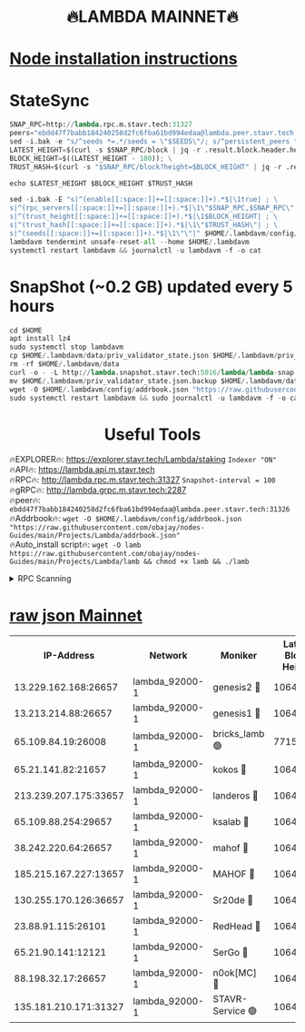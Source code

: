 <h1 align="center"> 🔥LAMBDA MAINNET🔥</h1>


[Node installation instructions](https://github.com/obajay/nodes-Guides/tree/main/Projects/Lambda)
=


# StateSync
```python
SNAP_RPC=http://lambda.rpc.m.stavr.tech:31327
peers="ebdd47f7babb184240258d2fc6fba61bd994edaa@lambda.peer.stavr.tech:31326" 
sed -i.bak -e "s/^seeds *=.*/seeds = \"$SEEDS\"/; s/^persistent_peers *=.*/persistent_peers = \"$PEERS\"/" $HOME/.lambdavm/config/config.toml
LATEST_HEIGHT=$(curl -s $SNAP_RPC/block | jq -r .result.block.header.height); \
BLOCK_HEIGHT=$((LATEST_HEIGHT - 100)); \
TRUST_HASH=$(curl -s "$SNAP_RPC/block?height=$BLOCK_HEIGHT" | jq -r .result.block_id.hash)

echo $LATEST_HEIGHT $BLOCK_HEIGHT $TRUST_HASH

sed -i.bak -E "s|^(enable[[:space:]]+=[[:space:]]+).*$|\1true| ; \
s|^(rpc_servers[[:space:]]+=[[:space:]]+).*$|\1\"$SNAP_RPC,$SNAP_RPC\"| ; \
s|^(trust_height[[:space:]]+=[[:space:]]+).*$|\1$BLOCK_HEIGHT| ; \
s|^(trust_hash[[:space:]]+=[[:space:]]+).*$|\1\"$TRUST_HASH\"| ; \
s|^(seeds[[:space:]]+=[[:space:]]+).*$|\1\"\"|" $HOME/.lambdavm/config/config.toml
lambdavm tendermint unsafe-reset-all --home $HOME/.lambdavm
systemctl restart lambdavm && journalctl -u lambdavm -f -o cat

```
# SnapShot (~0.2 GB) updated every 5 hours
```python
cd $HOME
apt install lz4
sudo systemctl stop lambdavm
cp $HOME/.lambdavm/data/priv_validator_state.json $HOME/.lambdavm/priv_validator_state.json.backup
rm -rf $HOME/.lambdavm/data
curl -o - -L http://lambda.snapshot.stavr.tech:5016/lambda/lambda-snap.tar.lz4 | lz4 -c -d - | tar -x -C $HOME/.lambdavm --strip-components 2
mv $HOME/.lambdavm/priv_validator_state.json.backup $HOME/.lambdavm/data/priv_validator_state.json
wget -O $HOME/.lambdavm/config/addrbook.json "https://raw.githubusercontent.com/obajay/nodes-Guides/main/Projects/Lambda/addrbook.json"
sudo systemctl restart lambdavm && sudo journalctl -u lambdavm -f -o cat
```
 <h1 align="center"> Useful Tools</h1>

🔥EXPLORER🔥:      https://explorer.stavr.tech/Lambda/staking	        `Indexer "ON"` \
🔥API🔥: 			 		 https://lambda.api.m.stavr.tech \
🔥RPC🔥:           http://lambda.rpc.m.stavr.tech:31327	              `Snapshot-interval = 100` \
🔥gRPC🔥:          http://lambda.grpc.m.stavr.tech:2287 \
🔥peer🔥:					 `ebdd47f7babb184240258d2fc6fba61bd994edaa@lambda.peer.stavr.tech:31326` \
🔥Addrbook🔥:    ```wget -O $HOME/.lambdavm/config/addrbook.json "https://raw.githubusercontent.com/obajay/nodes-Guides/main/Projects/Lambda/addrbook.json"``` \
🔥Auto_install script🔥: ```wget -O lamb https://raw.githubusercontent.com/obajay/nodes-Guides/main/Projects/Lambda/lamb && chmod +x lamb && ./lamb```


<details>
<summary>RPC Scanning</summary>

<h2 align="center"> We scan nodes in real time every 4 hours. And we provide the final result of RPC endpoints.
We cannot influence the operation of these nodes in any way. </h2>


```python
If Voting Power is higher than 0 --> then the Node is a validator of the network and may be subject to attack and be a potential threat to the chain.
```
```python
We marked such validators with a red symbol
```

</details>

[raw json Mainnet](https://rpc-check.lambm.stavr.tech/lambm/rpc-lambm-result.json)
=


<table><tr><th>IP-Address</th><th>Network</th><th>Moniker</th><th>Latest Block Height</th><th>Earliest Block Height</th><th>Catching Up</th><th>Tx Index</th><th>Voting Power</th><th>Scan Time</th></tr><tr><td>13.229.162.168:26657</td><td>lambda_92000-1</td><td>genesis2 🔴</td><td>10644891</td><td>1</td><td>False</td><td>on</td><td>16647031</td><td>2023-12-20T03:25:04.678563530UTC</td></tr><tr><td>13.213.214.88:26657</td><td>lambda_92000-1</td><td>genesis1 🔴</td><td>10644892</td><td>1</td><td>False</td><td>on</td><td>107835</td><td>2023-12-20T03:25:09.102825796UTC</td></tr><tr><td>65.109.84.19:26008</td><td>lambda_92000-1</td><td>bricks_lamb 🟢</td><td>7715743</td><td>7581001</td><td>False</td><td>on</td><td>0</td><td>2023-12-20T03:25:20.139200036UTC</td></tr><tr><td>65.21.141.82:21657</td><td>lambda_92000-1</td><td>kokos 🔴</td><td>10644893</td><td>7716001</td><td>False</td><td>off</td><td>546765</td><td>2023-12-20T03:25:11.522037042UTC</td></tr><tr><td>213.239.207.175:33657</td><td>lambda_92000-1</td><td>landeros 🔴</td><td>10644890</td><td>8136001</td><td>False</td><td>off</td><td>936824</td><td>2023-12-20T03:24:58.857531339UTC</td></tr><tr><td>65.109.88.254:29657</td><td>lambda_92000-1</td><td>ksalab 🔴</td><td>10644893</td><td>8715001</td><td>False</td><td>on</td><td>503373</td><td>2023-12-20T03:25:14.250201276UTC</td></tr><tr><td>38.242.220.64:26657</td><td>lambda_92000-1</td><td>mahof 🔴</td><td>10644889</td><td>10131001</td><td>False</td><td>off</td><td>770350</td><td>2023-12-20T03:24:54.184637435UTC</td></tr><tr><td>185.215.167.227:13657</td><td>lambda_92000-1</td><td>MAHOF 🔴</td><td>10644891</td><td>10134001</td><td>False</td><td>on</td><td>2051510</td><td>2023-12-20T03:25:08.093961996UTC</td></tr><tr><td>130.255.170.126:36657</td><td>lambda_92000-1</td><td>Sr20de 🔴</td><td>10644890</td><td>10353001</td><td>False</td><td>off</td><td>671446</td><td>2023-12-20T03:24:59.276268915UTC</td></tr><tr><td>23.88.91.115:26101</td><td>lambda_92000-1</td><td>RedHead 🔴</td><td>10644890</td><td>10544890</td><td>False</td><td>off</td><td>553202</td><td>2023-12-20T03:24:59.539608105UTC</td></tr><tr><td>65.21.90.141:12121</td><td>lambda_92000-1</td><td>SerGo 🔴</td><td>10644894</td><td>10544894</td><td>False</td><td>off</td><td>10551674</td><td>2023-12-20T03:25:14.616427035UTC</td></tr><tr><td>88.198.32.17:26657</td><td>lambda_92000-1</td><td>n0ok[MC] 🔴</td><td>10644895</td><td>10544895</td><td>False</td><td>off</td><td>1578630</td><td>2023-12-20T03:25:19.728686405UTC</td></tr><tr><td>135.181.210.171:31327</td><td>lambda_92000-1</td><td>STAVR-Service 🟢</td><td>10644893</td><td>10642001</td><td>False</td><td>on</td><td>0</td><td>2023-12-20T03:25:13.877967447UTC</td></tr></table>

